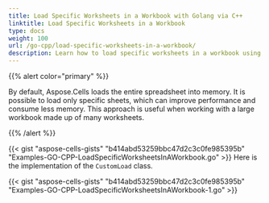 ```yaml
---
title: Load Specific Worksheets in a Workbook with Golang via C++
linktitle: Load Specific Worksheets in a Workbook
type: docs
weight: 100
url: /go-cpp/load-specific-worksheets-in-a-workbook/
description: Learn how to load specific worksheets in a workbook using Aspose.Cells with Golang via C++ to improve performance and reduce memory usage.
---
```


{{% alert color="primary" %}}

By default, Aspose.Cells loads the entire spreadsheet into memory. It is possible to load only specific sheets, which can improve performance and consume less memory. This approach is useful when working with a large workbook made up of many worksheets.

{{% /alert %}}

{{< gist "aspose-cells-gists" "b414abd53259bbc47d2c3c0fe985395b" "Examples-GO-CPP-LoadSpecificWorksheetsInAWorkbook.go" >}}
Here is the implementation of the `CustomLoad` class.

{{< gist "aspose-cells-gists" "b414abd53259bbc47d2c3c0fe985395b" "Examples-GO-CPP-LoadSpecificWorksheetsInAWorkbook-1.go" >}}